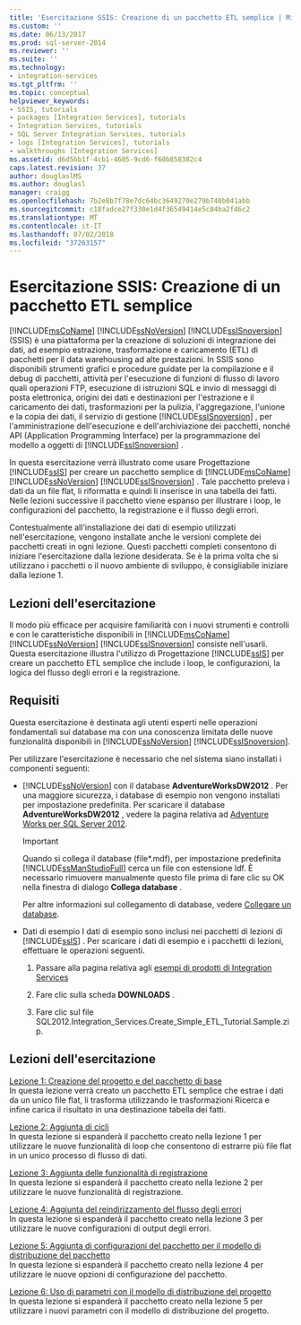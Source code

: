 ```yaml
---
title: 'Esercitazione SSIS: Creazione di un pacchetto ETL semplice | Microsoft Docs'
ms.custom: ''
ms.date: 06/13/2017
ms.prod: sql-server-2014
ms.reviewer: ''
ms.suite: ''
ms.technology:
- integration-services
ms.tgt_pltfrm: ''
ms.topic: conceptual
helpviewer_keywords:
- SSIS, tutorials
- packages [Integration Services], tutorials
- Integration Services, tutorials
- SQL Server Integration Services, tutorials
- logs [Integration Services], tutorials
- walkthroughs [Integration Services]
ms.assetid: d6d5bb1f-4cb1-4605-9cd6-f60b858382c4
caps.latest.revision: 37
author: douglaslMS
ms.author: douglasl
manager: craigg
ms.openlocfilehash: 7b2e8b7f78e7dc64bc3649270e279b740b041abb
ms.sourcegitcommit: c18fadce27f330e1d4f36549414e5c84ba2f46c2
ms.translationtype: MT
ms.contentlocale: it-IT
ms.lasthandoff: 07/02/2018
ms.locfileid: "37263157"
---
```

# <a name="ssis-tutorial-creating-a-simple-etl-package"></a>Esercitazione SSIS: Creazione di un pacchetto ETL semplice
  [!INCLUDE[msCoName](../includes/msconame-md.md)] [!INCLUDE[ssNoVersion](../includes/ssnoversion-md.md)] [!INCLUDE[ssISnoversion](../includes/ssisnoversion-md.md)] (SSIS) è una piattaforma per la creazione di soluzioni di integrazione dei dati, ad esempio estrazione, trasformazione e caricamento (ETL) di pacchetti per il data warehousing ad alte prestazioni. In SSIS sono disponibili strumenti grafici e procedure guidate per la compilazione e il debug di pacchetti, attività per l'esecuzione di funzioni di flusso di lavoro quali operazioni FTP, esecuzione di istruzioni SQL e invio di messaggi di posta elettronica, origini dei dati e destinazioni per l'estrazione e il caricamento dei dati, trasformazioni per la pulizia, l'aggregazione, l'unione e la copia dei dati, il servizio di gestione [!INCLUDE[ssISnoversion](../includes/ssisnoversion-md.md)] , per l'amministrazione dell'esecuzione e dell'archiviazione dei pacchetti, nonché API (Application Programming Interface) per la programmazione del modello a oggetti di [!INCLUDE[ssISnoversion](../includes/ssisnoversion-md.md)] .  
  
 In questa esercitazione verrà illustrato come usare Progettazione [!INCLUDE[ssIS](../includes/ssis-md.md)] per creare un pacchetto semplice di [!INCLUDE[msCoName](../includes/msconame-md.md)] [!INCLUDE[ssNoVersion](../includes/ssnoversion-md.md)] [!INCLUDE[ssISnoversion](../includes/ssisnoversion-md.md)] . Tale pacchetto preleva i dati da un file flat, li riformatta e quindi li inserisce in una tabella dei fatti. Nelle lezioni successive il pacchetto viene espanso per illustrare i loop, le configurazioni del pacchetto, la registrazione e il flusso degli errori.  
  
 Contestualmente all'installazione dei dati di esempio utilizzati nell'esercitazione, vengono installate anche le versioni complete dei pacchetti creati in ogni lezione. Questi pacchetti completi consentono di iniziare l'esercitazione dalla lezione desiderata. Se è la prima volta che si utilizzano i pacchetti o il nuovo ambiente di sviluppo, è consigliabile iniziare dalla lezione 1.  
  
## <a name="what-you-will-learn"></a>Lezioni dell'esercitazione  
 Il modo più efficace per acquisire familiarità con i nuovi strumenti e controlli e con le caratteristiche disponibili in [!INCLUDE[msCoName](../includes/msconame-md.md)] [!INCLUDE[ssNoVersion](../includes/ssnoversion-md.md)] [!INCLUDE[ssISnoversion](../includes/ssisnoversion-md.md)] consiste nell'usarli. Questa esercitazione illustra l'utilizzo di Progettazione [!INCLUDE[ssIS](../includes/ssis-md.md)] per creare un pacchetto ETL semplice che include i loop, le configurazioni, la logica del flusso degli errori e la registrazione.  
  
## <a name="requirements"></a>Requisiti  
 Questa esercitazione è destinata agli utenti esperti nelle operazioni fondamentali sui database ma con una conoscenza limitata delle nuove funzionalità disponibili in [!INCLUDE[ssNoVersion](../includes/ssnoversion-md.md)] [!INCLUDE[ssISnoversion](../includes/ssisnoversion-md.md)].  
  
 Per utilizzare l'esercitazione è necessario che nel sistema siano installati i componenti seguenti:  
  
-   [!INCLUDE[ssNoVersion](../includes/ssnoversion-md.md)] con il database **AdventureWorksDW2012** . Per una maggiore sicurezza, i database di esempio non vengono installati per impostazione predefinita. Per scaricare il database **AdventureWorksDW2012** , vedere la pagina relativa ad [Adventure Works per SQL Server 2012](http://go.microsoft.com/fwlink/?LinkId=275026).  
  
    > [!IMPORTANT]  
    >  Quando si collega il database (file\*.mdf), per impostazione predefinita [!INCLUDE[ssManStudioFull](../includes/ssmanstudiofull-md.md)] cerca un file con estensione ldf. È necessario rimuovere manualmente questo file prima di fare clic su OK nella finestra di dialogo **Collega database** .  
    >   
    >  Per altre informazioni sul collegamento di database, vedere [Collegare un database](../relational-databases/databases/attach-a-database.md).  
  
-   Dati di esempio I dati di esempio sono inclusi nei pacchetti di lezioni di [!INCLUDE[ssIS](../includes/ssis-md.md)] . Per scaricare i dati di esempio e i pacchetti di lezioni, effettuare le operazioni seguenti.  
  
    1.  Passare alla pagina relativa agli [esempi di prodotti di Integration Services](http://go.microsoft.com/fwlink/?LinkId=275027)  
  
    2.  Fare clic sulla scheda **DOWNLOADS** .  
  
    3.  Fare clic sul file SQL2012.Integration_Services.Create_Simple_ETL_Tutorial.Sample.zip.  
  
## <a name="lessons-in-this-tutorial"></a>Lezioni dell'esercitazione  
 [Lezione 1: Creazione del progetto e del pacchetto di base](lesson-1-create-a-project-and-basic-package-with-ssis.md)  
 In questa lezione verrà creato un pacchetto ETL semplice che estrae i dati da un unico file flat, li trasforma utilizzando le trasformazioni Ricerca e infine carica il risultato in una destinazione tabella dei fatti.  
  
 [Lezione 2: Aggiunta di cicli](lesson-2-adding-looping-with-ssis.md)  
 In questa lezione si espanderà il pacchetto creato nella lezione 1 per utilizzare le nuove funzionalità di loop che consentono di estrarre più file flat in un unico processo di flusso di dati.  
  
 [Lezione 3: Aggiunta delle funzionalità di registrazione](lesson-3-add-logging-with-ssis.md)  
 In questa lezione si espanderà il pacchetto creato nella lezione 2 per utilizzare le nuove funzionalità di registrazione.  
  
 [Lezione 4: Aggiunta del reindirizzamento del flusso degli errori](lesson-4-add-error-flow-redirection-with-ssis.md)  
 In questa lezione si espanderà il pacchetto creato nella lezione 3 per utilizzare le nuove configurazioni di output degli errori.  
  
 [Lezione 5: Aggiunta di configurazioni del pacchetto per il modello di distribuzione del pacchetto](lesson-5-add-ssis-package-configurations-for-the-package-deployment-model.md)  
 In questa lezione si espanderà il pacchetto creato nella lezione 4 per utilizzare le nuove opzioni di configurazione del pacchetto.  
  
 [Lezione 6: Uso di parametri con il modello di distribuzione del progetto](lesson-6-using-parameters-with-the-project-deployment-model-in-ssis.md)  
 In questa lezione si espanderà il pacchetto creato nella lezione 5 per utilizzare i nuovi parametri con il modello di distribuzione del progetto.  
  
  
